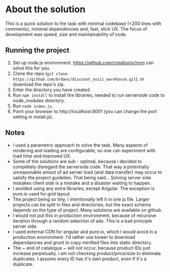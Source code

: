 About the solution
==================

This is a quick solution to the task with minimal codebase (<200 lines with comments), minimal dependencies and, fast, slick UX. The focus of development was speed, size and maintainability of code.

Running the project
-------------------
1. Set up node.js environment. https://github.com/creationix/nvm can solve this for you.
2. Clone the repo (```git clone https://github.com/brdavs/discount_ascii_warehouse.git```), or download the repo's zip.
3. Enter the directory you have created.
4. Run ```npm install``` to install the libraries, needed to run serverside code to node_modules directory.
5. Run ```node index.js```.
6. Point your browser to http://localhost:8001 (you can change the port setting in install.js).

Notes
-----
- I used a parametric approach to solve the task. Many aspects of rendering and loading are configurable, so one can experiment with load time and improved UX.
- Some of the solutions are sub - optimal, because i decided to completely disregard the serverside code. That way a potentially unreasonable amout of ad server load (and data transfer) may occur to satisfy the project guidelies. That being said... Solving server side mistakes client side is a mistake and a disaster waiting to happen.
- I avoided using any extra libraries, except Angular. The exception is pure.io used for grid layout.
- The project being so tiny, I intentionally left it in one js file. Larger projects can be split in files and directories, but the exact schema depends on the type of project. Many solutions are available on github.
- I would not put this in production environment, because of recursive iteration through a random selection of ads. This is a bad principle server side.
- I used external CDN for angular and pure.io, which I would avoid in a production environment. I'd rather use bower to download dependancies and grunt to copy minified files into static directory.
- The ~ end of catalogue ~ will not occur, because product IDs just increase perpetually. I am not checking product/price/size to eliminate duplicates. I assume every ID has it's own product, even if it's a duplicate.
